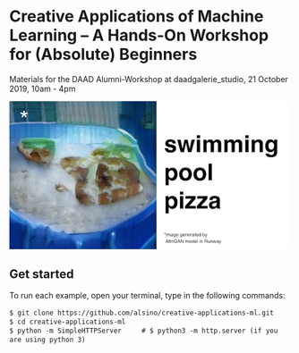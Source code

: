 # Creative Applications of Machine Learning –  A Hands-On Workshop for (Absolute) Beginners

Materials for the DAAD Alumni-Workshop at daadgalerie_studio, 21 October 2019, 10am - 4pm

![Workshop teaser](https://github.com/alsino/creative-applications-ml/blob/master/img/01.png)

## Get started
To run each example, open your terminal, type in the following commands:
```
$ git clone https://github.com/alsino/creative-applications-ml.git
$ cd creative-applications-ml
$ python -m SimpleHTTPServer     # $ python3 -m http.server (if you are using python 3)
